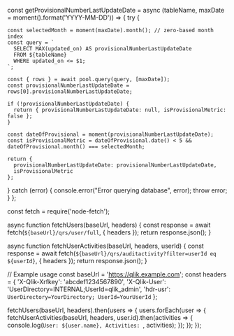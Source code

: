 
const getProvisionalNumberLastUpdateDate = async (tableName, maxDate = moment().format('YYYY-MM-DD')) => {
  try {

    const selectedMonth = moment(maxDate).month(); // zero-based month index
    const query = `
      SELECT MAX(updated_on) AS provisionalNumberLastUpdateDate
      FROM ${tableName}
      WHERE updated_on <= $1;
    `;

    const { rows } = await pool.query(query, [maxDate]);
    const provisionalNumberLastUpdateDate = rows[0].provisionalNumberLastUpdateDate;

    if (!provisionalNumberLastUpdateDate) {
      return { provisionalNumberLastUpdateDate: null, isProvisionalMetric: false };
    }

    const dateOfProvisional = moment(provisionalNumberLastUpdateDate);
    const isProvisionalMetric = dateOfProvisional.date() < 5 && dateOfProvisional.month() === selectedMonth;

    return { 
      provisionalNumberLastUpdateDate: provisionalNumberLastUpdateDate,
      isProvisionalMetric
    };
  } catch (error) {
    console.error("Error querying database", error);
    throw error;
  }
};




















const fetch = require('node-fetch');

async function fetchUsers(baseUrl, headers) {
    const response = await fetch(`${baseUrl}/qrs/user/full`, { headers });
    return response.json();
}

async function fetchUserActivities(baseUrl, headers, userId) {
    const response = await fetch(`${baseUrl}/qrs/auditactivity?filter=userId eq ${userId}`, { headers });
    return response.json();
}

// Example usage
const baseUrl = 'https://qlik.example.com';
const headers = {
    'X-Qlik-Xrfkey': 'abcdef1234567890',
    'X-Qlik-User': 'UserDirectory=INTERNAL;UserId=qlik_admin',
    'hdr-usr': `UserDirectory=YourDirectory; UserId=YourUserId`
};

fetchUsers(baseUrl, headers).then(users => {
    users.forEach(user => {
        fetchUserActivities(baseUrl, headers, user.id).then(activities => {
            console.log(`User: ${user.name}, Activities: `, activities);
        });
    });
});
